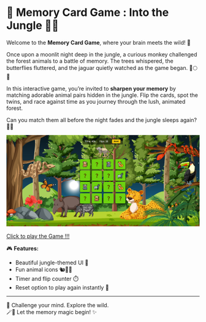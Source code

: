 # 🧠 Memory Card Game : Into the Jungle 🌴🦊

Welcome to the **Memory Card Game**, where your brain meets the wild! 🌟

Once upon a moonlit night deep in the jungle, a curious monkey challenged the forest animals to a battle of memory. The trees whispered, the butterflies fluttered, and the jaguar quietly watched as the game began. 🐒🌕🦋

In this interactive game, you’re invited to **sharpen your memory** by matching adorable animal pairs hidden in the jungle. Flip the cards, spot the twins, and race against time as you journey through the lush, animated forest.

Can you match them all before the night fades and the jungle sleeps again? 🌳✨

<p align="center">
  <img src="assets/game.png" width="700"/>
</p>



[Click to play the Game !!!](https://rashadul-islam-code.github.io/Memory-Card-Game/) 


🎮 **Features:**
- Beautiful jungle-themed UI 🌲
- Fun animal icons 🐿️🦊🦜
- Timer and flip counter ⏱️
- Reset option to play again instantly 🔄

---

🧩 Challenge your mind. Explore the wild.  
🪄🧠 Let the memory magic begin! ✨
